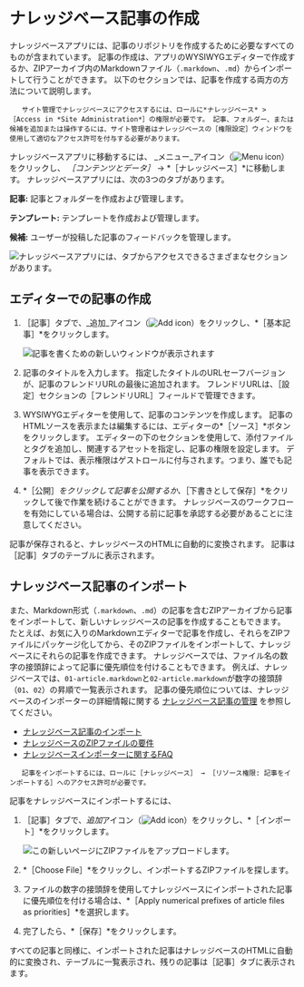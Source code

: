 # ナレッジベース記事の作成

ナレッジベースアプリには、記事のリポジトリを作成するために必要なすべてのものが含まれています。 記事の作成は、アプリのWYSIWYGエディターで作成するか、ZIPアーカイブ内のMarkdownファイル（`.markdown`、`.md`）からインポートして行うことができます。 以下のセクションでは、記事を作成する両方の方法について説明します。

```{note}
   サイト管理でナレッジベースにアクセスするには、ロールに*ナレッジベース* > ［Access in *Site Administration*］の権限が必要です。 記事、フォルダー、または候補を追加または操作するには、サイト管理者はナレッジベースの［権限設定］ウィンドウを使用して適切なアクセス許可を付与する必要があります。 
```

ナレッジベースアプリに移動するには、 _メニュー_アイコン（![Menu icon](../../images/icon-menu.png)）をクリックし、 *［コンテンツとデータ］* &rarr; *［ナレッジベース］*に移動します。 ナレッジベースアプリには、次の3つのタブがあります。

**記事:** 記事とフォルダーを作成および管理します。

**テンプレート:** テンプレートを作成および管理します。

**候補:** ユーザーが投稿した記事のフィードバックを管理します。

![ナレッジベースアプリには、タブからアクセスできるさまざまなセクションがあります。](./creating-knowledge-base-articles/images/01.png)

<a name="エディターでの記事の作成" />

## エディターでの記事の作成

1. ［記事］タブで、_追加_アイコン（![Add icon](../../images/icon-add.png)）をクリックし、*［基本記事］*をクリックします。

    ![記事を書くための新しいウィンドウが表示されます](./creating-knowledge-base-articles/images/02.png)

1. 記事のタイトルを入力します。 指定したタイトルのURLセーフバージョンが、記事のフレンドリURLの最後に追加されます。 フレンドリURLは、［設定］セクションの［フレンドリURL］フィールドで管理できます。

1. WYSIWYGエディターを使用して、記事のコンテンツを作成します。 記事のHTMLソースを表示または編集するには、エディターの*［ソース］*ボタンをクリックします。 エディターの下のセクションを使用して、添付ファイルとタグを追加し、関連するアセットを指定し、記事の権限を設定します。 デフォルトでは、表示権限はゲストロールに付与されます。つまり、誰でも記事を表示できます。

1. *［公開］*をクリックして記事を公開するか、*［下書きとして保存］*をクリックして後で作業を続けることができます。 ナレッジベースのワークフローを有効にしている場合は、公開する前に記事を承認する必要があることに注意してください。

記事が保存されると、ナレッジベースのHTMLに自動的に変換されます。 記事は［記事］タブのテーブルに表示されます。

<a name="ナレッジベース記事のインポート" />

## ナレッジベース記事のインポート

また、Markdown形式（`.markdown`、`.md`）の記事を含むZIPアーカイブから記事をインポートして、新しいナレッジベースの記事を作成することもできます。 たとえば、お気に入りのMarkdownエディターで記事を作成し、それらをZIPファイルにパッケージ化してから、そのZIPファイルをインポートして、ナレッジベースにそれらの記事を作成できます。 ナレッジベースでは、ファイル名の数字の接頭辞によって記事に優先順位を付けることもできます。 例えば、ナレッジベースでは、`01-article.markdown`と`02-article.markdown`が数字の接頭辞（`01`、`02`）の昇順で一覧表示されます。 記事の優先順位については、ナレッジベースのインポーターの詳細情報に関する [ナレッジベース記事の管理](managing-the-knowledge-base.md#managing-knowledge-base-articles) を参照してください。

* [ナレッジベース記事のインポート](importing-knowledge-base-articles.md)
* [ナレッジベースのZIPファイルの要件](knowledge-base-zip-file-requirements.md)
* [ナレッジベースインポーターに関するFAQ](knowledge-base-importer-faq.md)

```{note}
   記事をインポートするには、ロールに［ナレッジベース］ → ［リソース権限: 記事をインポートする］へのアクセス許可が必要です。
```

記事をナレッジベースにインポートするには、

1. ［記事］タブで、*追加*アイコン（![Add icon](../../images/icon-add.png)）をクリックし、*［インポート］*をクリックします。

    ![この新しいページにZIPファイルをアップロードします。](./creating-knowledge-base-articles/images/03.png)

1. *［Choose File］*をクリックし、インポートするZIPファイルを探します。

1. ファイルの数字の接頭辞を使用してナレッジベースにインポートされた記事に優先順位を付ける場合は、*［Apply numerical prefixes of article files as priorities］*を選択します。

1. 完了したら、*［保存］*をクリックします。

すべての記事と同様に、インポートされた記事はナレッジベースのHTMLに自動的に変換され、テーブルに一覧表示され、残りの記事は［記事］タブに表示されます。
